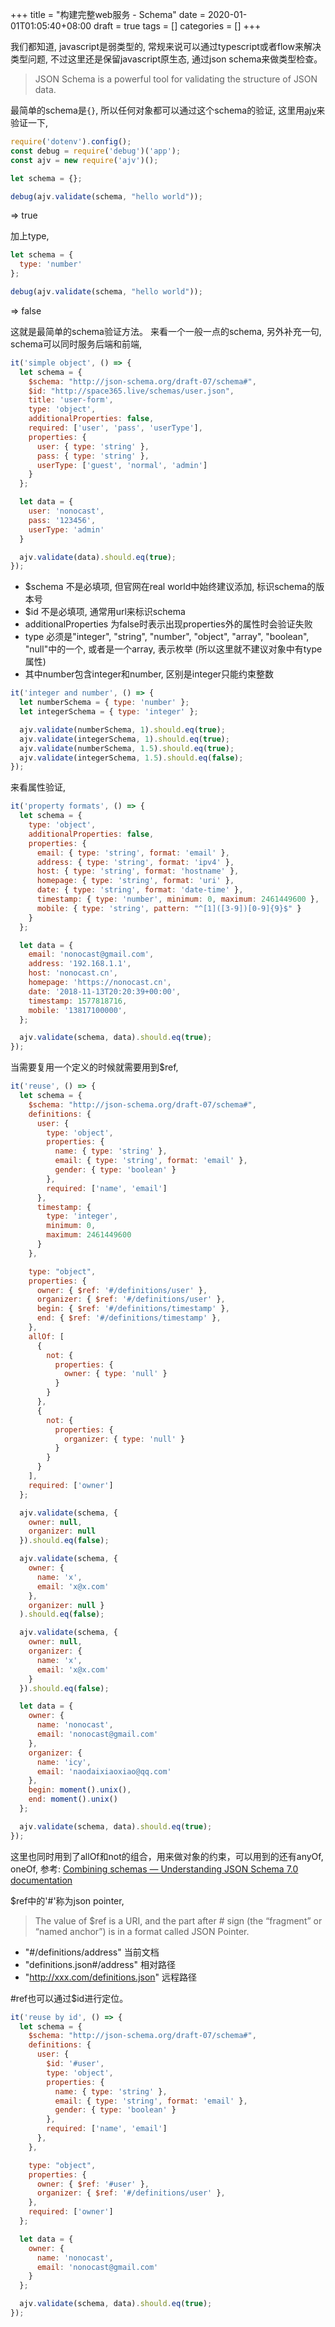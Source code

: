 +++
title = "构建完整web服务 - Schema"
date = 2020-01-01T01:05:40+08:00
draft = true
tags = []
categories = []
+++

我们都知道, javascript是弱类型的, 常规来说可以通过typescript或者flow来解决类型问题, 不过这里还是保留javascript原生态, 通过json schema来做类型检查。

<!--more-->

> JSON Schema is a powerful tool for validating the structure of JSON data. 

最简单的schema是`{}`, 所以任何对象都可以通过这个schema的验证, 这里用[ajv](https://ajv.js.org)来验证一下,

```js
require('dotenv').config();
const debug = require('debug')('app');
const ajv = new require('ajv')();

let schema = {};

debug(ajv.validate(schema, "hello world"));
```
=> true

加上type,
```js
let schema = {
  type: 'number'
};

debug(ajv.validate(schema, "hello world"));
```
=> false

这就是最简单的schema验证方法。
来看一个一般一点的schema, 另外补充一句, schema可以同时服务后端和前端,

```js
it('simple object', () => {
  let schema = {
    $schema: "http://json-schema.org/draft-07/schema#",
    $id: "http://space365.live/schemas/user.json",
    title: 'user-form',
    type: 'object',
    additionalProperties: false,
    required: ['user', 'pass', 'userType'],
    properties: {
      user: { type: 'string' },
      pass: { type: 'string' },
      userType: ['guest', 'normal', 'admin']
    }
  };

  let data = {
    user: 'nonocast',
    pass: '123456',
    userType: 'admin'
  }

  ajv.validate(data).should.eq(true);
});
```

- $schema 不是必填项, 但官网在real world中始终建议添加, 标识schema的版本号
- $id 不是必填项, 通常用url来标识schema
- additionalProperties 为false时表示出现properties外的属性时会验证失败
- type 必须是"integer", "string", "number", "object", "array", "boolean", "null"中的一个, 或者是一个array, 表示枚举 (所以这里就不建议对象中有type属性)
- 其中number包含integer和number, 区别是integer只能约束整数

```js
it('integer and number', () => {
  let numberSchema = { type: 'number' };
  let integerSchema = { type: 'integer' };

  ajv.validate(numberSchema, 1).should.eq(true);
  ajv.validate(integerSchema, 1).should.eq(true);
  ajv.validate(numberSchema, 1.5).should.eq(true);
  ajv.validate(integerSchema, 1.5).should.eq(false);
});
```

来看属性验证,
```js
it('property formats', () => {
  let schema = {
    type: 'object',
    additionalProperties: false,
    properties: {
      email: { type: 'string', format: 'email' },
      address: { type: 'string', format: 'ipv4' },
      host: { type: 'string', format: 'hostname' },
      homepage: { type: 'string', format: 'uri' },
      date: { type: 'string', format: 'date-time' },
      timestamp: { type: 'number', minimum: 0, maximum: 2461449600 },
      mobile: { type: 'string', pattern: "^[1]([3-9])[0-9]{9}$" }
    }
  };

  let data = {
    email: 'nonocast@gmail.com',
    address: '192.168.1.1',
    host: 'nonocast.cn',
    homepage: 'https://nonocast.cn',
    date: '2018-11-13T20:20:39+00:00',
    timestamp: 1577818716,
    mobile: '13817100000',
  };

  ajv.validate(schema, data).should.eq(true);
});
```

当需要复用一个定义的时候就需要用到$ref, 
```js
it('reuse', () => {
  let schema = {
    $schema: "http://json-schema.org/draft-07/schema#",
    definitions: {
      user: {
        type: 'object',
        properties: {
          name: { type: 'string' },
          email: { type: 'string', format: 'email' },
          gender: { type: 'boolean' }
        },
        required: ['name', 'email']
      },
      timestamp: {
        type: 'integer',
        minimum: 0,
        maximum: 2461449600
      }
    },

    type: "object",
    properties: {
      owner: { $ref: '#/definitions/user' },
      organizer: { $ref: '#/definitions/user' },
      begin: { $ref: '#/definitions/timestamp' },
      end: { $ref: '#/definitions/timestamp' },
    },
    allOf: [
      {
        not: {
          properties: {
            owner: { type: 'null' }
          }
        }
      },
      {
        not: {
          properties: {
            organizer: { type: 'null' }
          }
        }
      }
    ],
    required: ['owner']
  };

  ajv.validate(schema, { 
    owner: null, 
    organizer: null 
  }).should.eq(false);

  ajv.validate(schema, { 
    owner: { 
      name: 'x', 
      email: 'x@x.com' 
    }, 
    organizer: null }
  ).should.eq(false);

  ajv.validate(schema, { 
    owner: null, 
    organizer: { 
      name: 'x', 
      email: 'x@x.com' 
    } 
  }).should.eq(false);

  let data = {
    owner: {
      name: 'nonocast',
      email: 'nonocast@gmail.com'
    },
    organizer: {
      name: 'icy',
      email: 'naodaixiaoxiao@qq.com'
    },
    begin: moment().unix(),
    end: moment().unix()
  };

  ajv.validate(schema, data).should.eq(true);
});
```

这里也同时用到了allOf和not的组合，用来做对象的约束，可以用到的还有anyOf, oneOf, 参考: [Combining schemas — Understanding JSON Schema 7.0 documentation](https://json-schema.org/understanding-json-schema/reference/combining.html)

$ref中的'#'称为json pointer,

> The value of $ref is a URI, and the part after # sign (the “fragment” or “named anchor”) is in a format called JSON Pointer.

- "#/definitions/address" 当前文档
- "definitions.json#/address" 相对路径
- "http://xxx.com/definitions.json" 远程路径

#ref也可以通过$id进行定位。

```js
it('reuse by id', () => {
  let schema = {
    $schema: "http://json-schema.org/draft-07/schema#",
    definitions: {
      user: {
        $id: '#user',
        type: 'object',
        properties: {
          name: { type: 'string' },
          email: { type: 'string', format: 'email' },
          gender: { type: 'boolean' }
        },
        required: ['name', 'email']
      },
    },

    type: "object",
    properties: {
      owner: { $ref: '#user' },
      organizer: { $ref: '#/definitions/user' },
    },
    required: ['owner']
  };

  let data = {
    owner: {
      name: 'nonocast',
      email: 'nonocast@gmail.com'
    }
  };

  ajv.validate(schema, data).should.eq(true);
});
```
